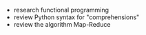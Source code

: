 
 - research functional programming
 - review Python syntax for \"comprehensions\"
 - review the algorithm Map-Reduce
